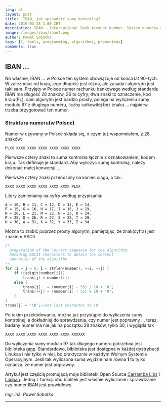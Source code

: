 ```yaml
---
lang: pl
layout: post
title:  IBAN, jak sprawdzić sumę kontrolną?
date: 2019-03-28 3:00 CET 
description: IBAN - International Bank Account Number. System numerów rachunków bankowych używany we Wspólnocie Europejskiej. Niezawodny, uznawany na całym świecie, łatwy do weryfikacji. Czy łatwo można sprawdzić, poprawność otrzymanego numeru?
image: /images/iban/iban2.png
author: Paweł Sobótka
tags: [C, tools, programming, algorithms, promotions]
comments: true
---
```


## IBAN ...

No właśnie, IBAN ... w Polsce ten system obowiązuje od końca lat 90-tych. W zależności od kraju, jego długość jest różna, ale zasada i algorytm jest taki sam. Przyjęty w Polsce numer rachunku bankowego według standardu IBAN ma długość 28 znaków, 26 to cyfry, dwa znaki to oznaczenie, kod kraju(PL). sam algorytm jest bardzo prosty, polega na wyliczeniu sumy modulo 97 z długiego numeru, liczby całkowitej bez znaku ... najpierw trzeba przygotować ten numer.

### Struktura numeru(w Polsce)

Numer w używany w Polsce składa się, o czym już wspomniałem, z 28 znaków:

```
PLXX XXXX XXXX XXXX XXXX XXXX XXXX
```

Pierwsze cztery znaki to suma kontrolna łącznie z oznakowaniem, kodem kraju. Tak definiuje je standard. Aby wyliczyć sumę kontrolną, należy dokonać małej konwersji ...

Pierwsze cztery znaki przenosimy na koniec ciągu, o tak:

```
XXXX XXXX XXXX XXXX XXXX XXXX PLXX
```

Litery zamieniamy na cyfry według przypisania:
```
A = 10, B = 11, C = 12, D = 13, E = 14, 
F = 15, G = 16, H = 17, I = 18, J = 19,
K = 20, L = 21, M = 22, N = 23, O = 24,
P = 25, Q = 26, R = 27, S = 28, T = 29,
U = 30, W = 31, X = 32, Y = 33, Z = 34 
```

Można to zrobić poprzez prosty algorytm, pamiętając, że znak(cyfra) jest znakiem ASCII

```c
/*
  preparation of the correct sequence for the algorithm. 
  Recoding ASCII characters to obtain the correct 
  operation of the algorithm
*/
for (i = j = 0; i < strlen(number); ++i, ++j) {
	if (isdigit(number[i]))
		trans[j] = number[i];
	else {
		trans[j]   = (number[i] - 55) / 10 + '0';
		trans[++j] = (number[i] - 55) % 10 + '0';
	}
}
trans[j] = '\0';//set last character to \0
```
Po takim przekodowaniu, można już przystąpić do wyliczenia sumy kontrolnej, a dokładniej do sprawdzenia, czy numer jest poprawny ... teraz, badany numer ma nie jak na początku 28 znaków, tylko 30, i wygląda tak

```
XXXX XXXX XXXX XXXX XXXX XXXX XXXXXX
```

Do wyliczenia sumy modulo 97 tak długiego numeru potrzebna jest biblioteka [gmp](https://gmplib.org/ "GMP Library Home Page"). Standardowo, biblioteka jest dostępna w każdej dystrybucji Linuksa i nie tylko w niej, bo praktycznie w każdym Wolnym Systemie Operacyjnym. Jeśli tak wyliczona suma wyjdzie nam równa **1** to tylko oznacza, że numer jest poprawny. 

Artykuł jest częścią promującą moje biblioteki Open Source [Carramba Libs](https://github.com/majsterklepka/carramba-libs.git "Carramba Libs Repository") i [Libiban](https://github.com/majsterklepka/libiban.git "Libiban Repsitory"). Jedną z funkcji obu biblitek jest właśnie wyliczanie i sprawdzanie czy numer IBAN jest prawidłowy. 


_mgr inż. Paweł Sobótka_
- - - 
